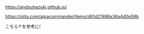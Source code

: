 https://andouhazuki.github.io/

https://qiita.com/aipacommander/items/d61d21988a36a4d0e58b

こちら↑を参考に!